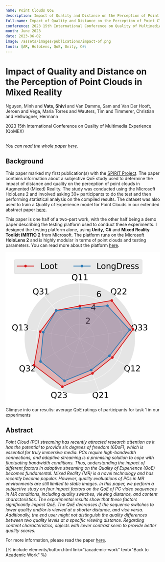 ```yaml
---
name: Point Clouds QoE
description: Impact of Quality and Distance on the Perception of Point Clouds in Mixed Reality. <em>QoMEX 2023.</em>
full-name: Impact of Quality and Distance on the Perception of Point Clouds in Mixed Reality
conference: 2023 15th International Conference on Quality of Multimedia Experience (QoMEX)
month: June 2023
date: 2023-06-02
image: /assets/images/publications/impact-of.png
tools: [AR, HoloLens, QoE, Unity, C#]
---
```


<div>
<h1> Impact of Quality and Distance on the Perception of Point Clouds in Mixed Reality </h1>
<p class="h5"> Nguyen, Minh and <strong>Vats, Shivi</strong> and Van Damme, Sam and Van Der Hooft, Jeroen and Vega, Maria Torres and Wauters, Tim and Timmerer, Christian and Hellwagner, Hermann </p>
<p class="h5"> 2023 15th International Conference on Quality of Multimedia Experience (QoMEX) </p>
</div>

<p><br /><em>You can read the whole paper <a href="https://ieeexplore.ieee.org/abstract/document/10178491/">here</a>.</em></p>

## Background

This paper marked my first publication(s) with the [SPIRIT Project](https://www.spirit-project.eu/). The paper contains information about a subjective QoE study used to determine the impact of distance and quality on the perception of point clouds in Augmented (Mixed) Reality. The study was conducted using the Microsoft HoloLens 2 and involved asking 30+ participants to do the test and then performing statistical analysis on the compiled results. The dataset was also used to train a Quality of Experience model for Point Clouds in our extended abstract paper [here](/academic-work/05-no-reference).

This paper is one half of a two-part work, with the other half being a demo paper describing the testing platform used to conduct these experiments. I designed the testing platform alone, using **Unity**, **C#** and **Mixed Reality Toolkit (MRTK) 2** from Microsoft. The platform runs on the Microsoft **HoloLens 2** and is highly modular in terms of point clouds and testing parameters. You can read more about the platform [here](/academic-work/01-platform).

<div>
<img src="/assets/images/publications/impact-of.png" class="w-75" alt="Average QoE ratings of participants for task 1 in our experiments"/>
</div>
<div class="text-center">
    Glimpse into our results: average QoE ratings of participants for task 1 in our experiments
</div>

## Abstract

*Point Cloud (PC) streaming has recently attracted research attention as it has the potential to provide six degrees of freedom (6DoF), which is essential for truly immersive media. PCs require high-bandwidth connections, and adaptive streaming is a promising solution to cope with fluctuating bandwidth conditions. Thus, understanding the impact of different factors in adaptive streaming on the Quality of Experience (QoE) becomes fundamental. Mixed Reality (MR) is a novel technology and has recently become popular. However, quality evaluations of PCs in MR environments are still limited to static images.*
*In this paper, we perform a subjective study on four impact factors on the QoE of PC video sequences in MR conditions, including quality switches, viewing distance, and content characteristics. The experimental results show that these factors significantly impact QoE. The QoE decreases if the sequence switches to lower quality and/or is viewed at a shorter distance, and vice versa. Additionally, the end user might not distinguish the quality differences between two quality levels at a specific viewing distance. Regarding content characteristics, objects with lower contrast seem to provide better quality scores.*

For more information, please read the paper [here](https://ieeexplore.ieee.org/abstract/document/10178491/).


<p class="text-center">
{% include elements/button.html link="/academic-work" text="Back to Academic Work" %}
</p>